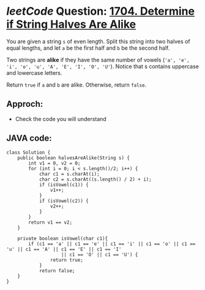 # _leetCode_ Question: [1704. Determine if String Halves Are Alike](https://leetcode.com/problems/determine-if-string-halves-are-alike/)

You are given a string `s` of even length. Split this string into two halves of equal lengths, and let `a` be the first half and `b` be the second half.

Two strings are **alike** if they have the same number of vowels (`'a', 'e', 'i', 'o', 'u', 'A', 'E', 'I', 'O', 'U'`). Notice that s contains uppercase and lowercase letters.

Return `true` if `a` and `b` are alike. Otherwise, return `false`.

## Approch:

- Check the code you will understand

## JAVA code:

```
class Solution {
    public boolean halvesAreAlike(String s) {
        int v1 = 0, v2 = 0;
        for (int i = 0; i < s.length()/2; i++) {
            char c1 = s.charAt(i);
            char c2 = s.charAt((s.length() / 2) + i);
            if (isVowel(c1)) {
                v1++;
            }
            if (isVowel(c2)) {
                v2++;
            }
        }
        return v1 == v2;
    }

    private boolean isVowel(char c1){
        if (c1 == 'a' || c1 == 'e' || c1 == 'i' || c1 == 'o' || c1 == 'u' || c1 == 'A' || c1 == 'E' || c1 == 'I'
                    || c1 == 'O' || c1 == 'U') {
                return true;
            }
            return false;
    }
}
```
